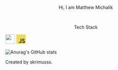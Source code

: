 <p align="center">Hi, I am Matthew Michalik</p>
<br>
<p align="center">Tech Stack</p>
<span align="center"> <img src="https://angular.io/assets/images/logos/angular/angular.svg" width="30" height="30"/> </span>
<span align="center"> <img src="https://raw.githubusercontent.com/devicons/devicon/master/icons/javascript/javascript-original.svg" width="30" height="30"/> </span>

<br>

![Anurag's GitHub stats](https://github-readme-stats.vercel.app/api?username=skrimusss&show_icons=true&theme=synthwave)
  

<span align="right"> Created by skrimusss. </span>
